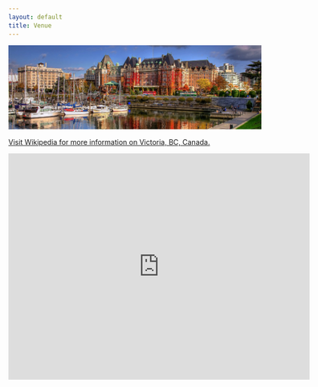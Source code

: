 ```yaml
---
layout: default
title: Venue
---
```


<div class="col-12 col-sm-12 col-lg-12">

  <p><img src="/img/2018/venue.jpg" class="img-responsive img-thumbnail" id="venue" alt="venue"></p>

  <p><a href="http://en.wikipedia.org/wiki/Victoria,_British_Columbia" target="blank">Visit Wikipedia for more information on Victoria, BC, Canada.</a></p>

  <p class="Flexible-container">
  <iframe
    width="600"
    height="450"
    frameborder="0" style="border:0"
    src="https://www.google.com/maps/embed/v1/place?key=AIzaSyBUszhnIOQJDdJyEILgLQIWujmrKDBP2B8&q=University of Victoria" allowfullscreen>
  </iframe>
  
</div><!--/span-->
